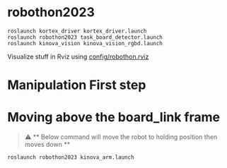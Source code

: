 # robothon2023

```
roslaunch kortex_driver kortex_driver.launch
roslaunch robothon2023 task_board_detector.launch
roslaunch kinova_vision kinova_vision_rgbd.launch
```

Visualize stuff in Rviz using [config/robothon.rviz](config/robothon.rviz)

# Manipulation First step 
# Moving above the board_link frame

> :warning: ** Below command will move the robot to holding position then moves down **

```
roslaunch robothon2023 kinova_arm.launch
```


